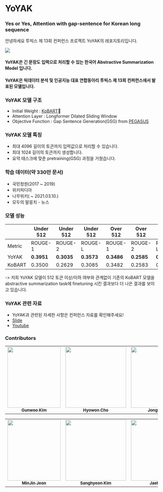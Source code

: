 # YoYAK
### **Y**es **o**r **Y**es, **A**ttention with gap-sentence for **K**orean long sequence

안녕하세요 투빅스 제 13회 컨퍼런스 프로젝트 YoYAK의 레포지토리입니다. 

![](https://user-images.githubusercontent.com/43404665/149938801-b4ee73e1-7162-4768-9ea6-7a69753412fa.png)

#### YoYAK은 긴 문장도 입력으로 처리할 수 있는 한국어 Abstractive Summarization Model 입니다. 
#### YoYAK은 빅데이터 분석 및 인공지능 대표 연합동아리 투빅스 제 13회 컨퍼런스에서 발표된 모델입니다. 

### YoYAK 모델 구조 
- Initial Weight : [KoBART](https://github.com/SKT-AI/KoBART)🤣
- Attention Layer : Longformer Dilated Sliding Window
- Objective Function : Gap Sentence Generation(GSG) from [PEGASUS](https://github.com/google-research/pegasus)

### YoYAK 모델 특징
- 최대 4096 길이의 토큰까지 입력값으로 처리할 수 있습니다. 
- 최대 1024 길이의 토큰까지 생성합니다. 
- 요약 태스크에 맞춘 pretraining(GSG) 과정을 거쳤습니다. 

### 학습 데이터(약 330만 문서)
- 국민청원(2017 ~ 2019)
- 위키피디아
- 나무위키( ~ 2021.03.10.)
- 모두의 말뭉치 - 뉴스

### 모델 성능


| | Under 512| Under 512 | Under 512| Over 512 | Over 512 | Over 512|
| --- | --- | --- |---|---|---|---|
| Metric | ROUGE-1| ROUGE-2 |ROUGE-L|ROUGE-1|ROUGE-2| ROUGE-L|
| YoYAK | **0.3951**|**0.3035**|**0.3573**|**0.3486**|**0.2585**|**0.3100**|
| KoBART | 0.3500 | 0.2629|0.3085|0.3482|0.2583|0.3081|

-> 저희 YoYAK 모델이 512 토큰 이상/이하 여부와 관계없이 기존의 KoBART 모델을 abstractive summarization task에 finetuning 시킨 결과보다 더 나은 결과를 보이고 있습니다. 

### YoYAK 관련 자료
- YoYAK과 관련된 자세한 사항은 컨퍼런스 자료를 확인해주세요!
- [Slide](https://drive.google.com/file/d/1rsfD0anCyETIc-Fip4d3zAWCdUlYw75i/view?usp=sharing)
- [Youtube](https://www.youtube.com/watch?v=-OV746tzhEM)

### Contributors
<table>
  <tr>
    <td align="center"><a href="https://github.com/gunny97"><img src="https://user-images.githubusercontent.com/43404665/149942570-5ba951a7-7de8-4962-ac09-ded780e3541f.jpg" width="175" height="200"><br /><sub><b>Gunwoo Kim</b></sub></td>
    <td align="center"><a href="https://github.com/hyyoka"><img src="https://user-images.githubusercontent.com/55127132/127152266-d38debab-199a-493a-bf2e-cdbc82d80e89.png" width="200" height="200"><br /><sub><b>Hyowon Cho</b></sub></td>
    <td align="center"><a href="https://github.com/kimjongwoo-cell"><img src="https://user-images.githubusercontent.com/43404665/149942566-5b5c6d0c-50f0-4733-a6d3-14cd290bb508.jpg" width="200" height="200"><br /><sub><b>Jongwoo Kim</b></sub></td>
    <td align="center"><a href="https://github.com/Lainshower"><img src="https://user-images.githubusercontent.com/43404665/149942580-f7972e58-f477-4220-9a12-1381b5b4935d.jpg" width="200" height="200"><br /><sub><b>Junwon Chang</b></sub></td>
  </tr>
</table>
<table>
  <tr align = "center">
    <td align="center"><a href="https://github.com/minjin-jeon"><img src="https://user-images.githubusercontent.com/43404665/149942576-39b308ed-a3fe-442c-8336-4ba6c0cd79b8.jpg" width="175" height="200"><br /><sub><b>MinJin Jeon</b></sub></td>
    <td align="center"><a href="https://github.com/shkim960520"><img src="https://user-images.githubusercontent.com/43404665/149942578-cdc715e9-d02c-46ea-952b-8c67dd24b564.jpg" width="200" height="200"><br /><sub><b>Sanghyeon Kim</b></sub></td>
    <td align="center"><a href="https://github.com/KimJaehee0725"><img src="https://user-images.githubusercontent.com/43404665/149942561-83eb061b-441d-4d73-9e30-f89ac778fb3b.jpg" width="200" height="200"><br /><sub><b>Jaehee Kim</b></sub></td>
  </tr>
</table>
